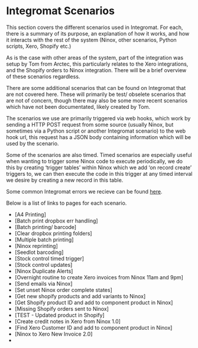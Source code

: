 # Integromat Scenarios

This section covers the different scenarios used in Integromat. For each, there is a summary of its purpose, an explanation of how it works, and how it interacts with the rest of the system (Ninox, other scenarios, Python scripts, Xero, Shopify etc.)

As is the case with other areas of the system, part of the integration was setup by Tom from Arctec, this particularly relates to the Xero integrations, and the Shopify orders to Ninox integration. There will be a brief overview of these scenarios regardless.

There are some additional scenarios that can be found on Integromat that are not covered here. These will primarily be test/ obselete scenarios that are not of concern, though there may also be some more recent scenarios which have not been documentated, likely created by Tom.

The scenarios we use are primarily triggered via web hooks, which work by sending a HTTP POST request from some source (usually Ninox, but sometimes via a Python script or another Integromat scenario) to the web hook url, this request has a JSON body containing information which will be used by the scenario.

Some of the scenarios are also timed. Timed scenarios are especially useful when wanting to trigger some Ninox code to execute periodically, we do this by creating ‘trigger tables’ within Ninox which we add ‘on record create’ triggers to, we can then execute the code in this trigger at any timed interval we desire by creating a new record in this table.

Some common Integromat errors we recieve can be found [here](../systemTasks/integromatErrors.md).

Below is a list of links to pages for each scenario.

- [A4 Printing]
- [Batch print dropbox err handling]
- [Batch printing/ barcode]
- [Clear dropbox printing folders]
- [Multiple batch printing]
- [Ninox reprinting]
- [Seedlot barcoding]
- [Stock control timed trigger]
- [Stock control updates]
- [Ninox Duplicate Alerts]
- [Overnight routine to create Xero invoices from Ninox 11am and 9pm]
- [Send emails via Ninox]
- [Set unset Ninox order complete states]
- [Get new shopify products and add variants to Ninox]
- [Get Shopify product ID and add to component product in Ninox]
- [Missing Shopify orders sent to Ninox]
- [TEST - Updated product in Shopify]
- [Create credit notes in Xero from Ninox 1.0]
- [Find Xero Customer ID and add to component product in Ninox]
- [Ninox to Xero New Invoice 2.0]
-
